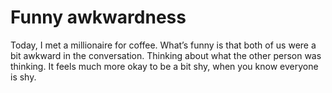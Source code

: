 # Funny awkwardness


Today, I met a millionaire for coffee. What’s funny is that both of us were a
bit awkward in the conversation. Thinking about what the other person was
thinking. It feels much more okay to be a bit shy, when you know everyone is
shy.

